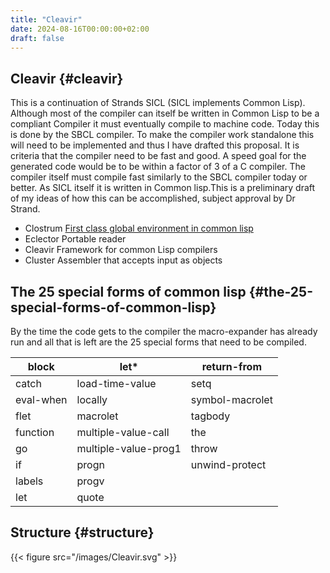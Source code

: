 ```yaml
---
title: "Cleavir"
date: 2024-08-16T00:00:00+02:00
draft: false
---
```


## Cleavir {#cleavir}

This is a continuation of Strands SICL (SICL implements Common
Lisp). Although most of the compiler can itself be written in Common
Lisp  to be a compliant Compiler it must eventually compile  to
machine code. Today this is done by the SBCL compiler. To make the
compiler work standalone this will need to be implemented and thus I have drafted this
proposal. It is criteria that the compiler need to be fast and good. A speed
goal for the generated code would be to be within a factor of 3 of a C compiler. The
compiler itself must compile fast similarly to the SBCL compiler today or
better. As SICL itself it is written in Common lisp.This is a preliminary draft of my
ideas of how this can be accomplished, subject approval by Dr Strand.

-   Clostrum
    [First class global environment in common lisp](http://metamodular.com/SICL/environments.pdf)
-   Eclector
    Portable reader
-   Cleavir
    Framework for common Lisp compilers
-   Cluster
    Assembler that accepts input as objects


## The 25 special forms of common lisp {#the-25-special-forms-of-common-lisp}

By the time the code gets to the compiler the macro-expander has already run and all that
is left are the 25 special forms that need to be compiled.

| block     | let\*                | return-from     |
|-----------|----------------------|-----------------|
| catch     | load-time-value      | setq            |
| eval-when | locally              | symbol-macrolet |
| flet      | macrolet             | tagbody         |
| function  | multiple-value-call  | the             |
| go        | multiple-value-prog1 | throw           |
| if        | progn                | unwind-protect  |
| labels    | progv                |                 |
| let       | quote                |                 |


## Structure {#structure}

{{< figure src="/images/Cleavir.svg" >}}
